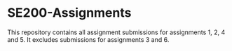 # SE200-Assignments

This repository contains all assignment submissions for assignments 1, 2, 4 and 5. It excludes submissions for assignments 3 and 6.